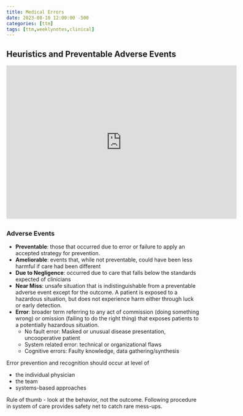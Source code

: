 ```yaml
---
title: Medical Errors
date: 2023-08-10 12:00:00 -500
categories: [ttm]
tags: [ttm,weeklynotes,clinical]
---
```


## Heuristics and Preventable Adverse Events

<div><iframe width="600" height="400" frameBorder="0" src="https://www.mindmeister.com/maps/public_map_shell/2896830980/medical-error?width=600&height=400&z=auto&no_share=1&no_logo=1" scrolling="no" style="overflow:hidden;margin-bottom:5px">Your browser is not able to display frames. Please visit <a href="https://www.mindmeister.com/2896830980/medical-error" target="_blank">MEDICAL ERROR</a> on MindMeister.</iframe></div>


### Adverse Events
 - **Preventable**:  those that occurred due to error or failure to apply an
accepted strategy for prevention.
 - **Ameliorable**:  events that, while not preventable, could have been less
harmful if care had been different
 - **Due to Negligence**:  occurred due to care that falls below the
standards expected of clinicians
 - **Near Miss**:  unsafe situation that is indistinguishable from a preventable adverse
event except for the outcome. A patient is exposed to a hazardous situation, but does
not experience harm either through luck or early detection.
 - **Error**: broader term referring to any act of commission (doing something wrong) or
omission (failing to do the right thing) that exposes patients to a potentially hazardous
situation.
    - No fault error: Masked or unusual disease presentation, uncooperative patient
    - System related error: technical or organizational flaws
    - Cognitive errors: Faulty knowledge, data gathering/synthesis


Error prevention and recognition should occur at level of
 - the individual physician
 - the team
 - systems-based approaches


Rule of thumb - look at the behavior, not the outcome. Following procedure in system of care provides safety net to catch rare mess-ups.

